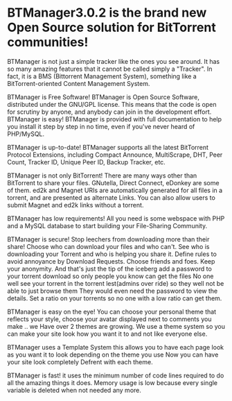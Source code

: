 # BTManager3.0.2 is the brand new Open Source solution for BitTorrent communities!

BTManager is not just a simple tracker like the ones you see around.
It has so many amazing features that it cannot be called simply a "Tracker".
In fact, it is a BMS (Bittorrent Management System), something like a BitTorrent-oriented Content Management System.

BTManager is Free Software!
BTManager is Open Source Software, distributed under the GNU/GPL license. 
  This means that the code is open for scrutiny by anyone, and anybody can join in the development effort.
BTManager is easy!
BTManager is provided with full documentation to help you install it step by step in no time, even if you've never heard of PHP/MySQL.

BTManager is up-to-date!
BTManager supports all the latest BitTorrent Protocol Extensions, including 
  Compact Announce, MultiScrape, DHT, Peer Count, Tracker ID, Unique Peer ID, Backup Tracker, etc.
  
BTManager is not only BitTorrent!
  There are many ways other than BitTorrent to share your files. 
  GNutella, Direct Connect, eDonkey are some of them. ed2k and Magnet URIs are automatically generated for all files in a torrent, and are presented as alternate Links.
  You can also allow users to submit Magnet and ed2k links without a torrent.
  
BTManager has low requirements!
  All you need is some webspace with PHP and a MySQL database to start building your File-Sharing Community.
  
BTManager is secure!
  Stop leechers from downloading more than their share! Choose who can download your files and who can't. 
  See who is downloading your Torrent and who is helping you share it. Define rules to avoid annoyance by Download Requests. 
  Choose friends and foes. Keep your anonymity. And that's just the tip of the iceberg
  add a password to your torrent download so only people you know can get the files
  No one well see your torrent in the torrent lest(admins over ride) so they
  well not be able to just browse them
  They would even need the password to view the details.
  Set a ratio on your torrents so no one with a low ratio can get them.

BTManager is easy on the eye!
	You can choose your personal theme that reflects your style, choose your avatar displayed next to comments you make ..
	we Have over 2 themes are growing.
	We use a theme system so you can make your site look how you want it to
	and not like everyone else.
	
BTManager uses a Template System
	this allows you to have each page look as you want it to look depending on the theme you use
	Now you can have your site look completely Defrent with each theme.
	
BTManager is fast!
	it uses the minimum number of code lines required to do all the amazing things it does. 
	Memory usage is low because every single variable is deleted when not needed 	any more.
